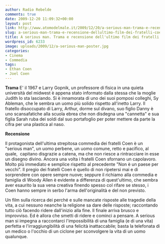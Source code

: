 ```yaml
---
author: Radio Rebelde
comments: true
date: 2009-12-20 11:09:32+00:00
layout: post
link: http://www.atomodelmale.it/2009/12/20/a-serious-man-trama-e-recensione-dellultimo-film-dei-fratelli-coen/
slug: a-serious-man-trama-e-recensione-dellultimo-film-dei-fratelli-coen
title: A serious man. Trama e recensione dell'ultimo film dei fratelli Coen.
wordpress_id: 6233
image: uploads/2009/12/a-serious-man-poster.jpg
categories:
- Cinema
- Commedia
tags:
- Ethan Coen
- Joel Coen
---
```


**Trama**
E' il 1967 e Larry Gopnik, un professore di fisica in una quieta università del midwest è appena stato informato dalla stessa che la moglie Judith lo sta lasciando. Si è innamorata di uno dei suoi pomposi colleghi, Sy Ableman, che le sembra un uomo più solido rispetto all'inetto Larry. Il fratello disoccupato di Larry, Arthur, dorme sul divano, suo figlio Danny è uno scansafatiche alla scuola ebrea che non disdegna una "cannetta" e sua figlia Sarah ruba dei soldi dal suo portafoglio per poter mettere da parte la cifra per una plastica al naso.

**Recensione**

Il protagonista dell'ultima strepitosa commedia dei fratelli Coen è un "serious man", un uomo perbene, un uomo comune, retto e pacifico, al quale,  capitano disgrazie a catena, ma che non riesce a rintracciare in esse un disegno divino.
Ancora una volta i fratelli Coen sfornano un capolavoro. Molto più immediato e semplice rispetto al precedente "Non è un paese per vecchi". Il pregio dei fratelli Coen è quello di non ripetersi mai e di sorprendere con opere sempre nuove; seppure il richiamo alla commedia e famiglia di Woody Allen è evidente a differenza di quest'ultimo, che sembra aver esaurito la sua vena creativa finendo spesso col rifare se stesso, i Coen hanno sempre in serbo l'arma dell'originalità e del non previsto.

Un film sulla ricerca dei perché e sulle mancate risposte alle tragedie della vita, a cui nessuno neanche la religione sa dare delle risposte; raccontando tutto ciò facendo ridere dall'inizio alla fine.
Il finale arriva brusco e improvviso. Ed è allora che smetti di ridere e cominci a pensare.
A serious man si impegna a raccontarci l'impossibilità di una famiglia (e di una vita) perfetta e l'irraggiungibilità di una felicità inattaccabile; basta la telefonata di un medico o l'occhio di un ciclone per sconvolgere la vita di un uomo qualunque.
